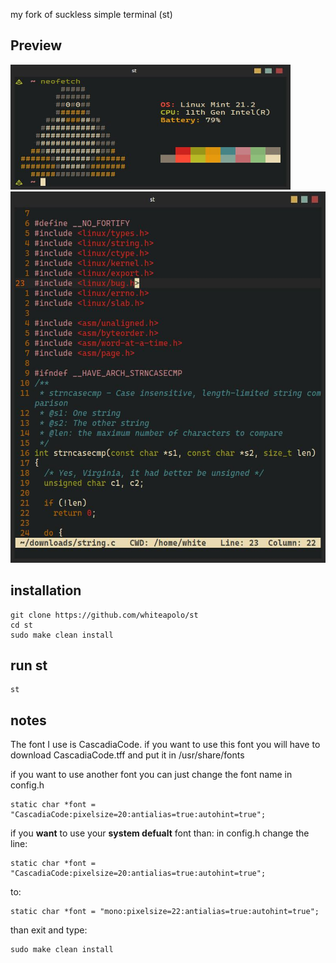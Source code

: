 my fork of suckless simple terminal (st)


## Preview

<img src="demo1.jpg" alt="Image" width="448" height="200">

<img src="demo2.jpg" alt="Image" width="528" height="594">




## installation
```
git clone https://github.com/whiteapolo/st
cd st
sudo make clean install
```

## run st
```
st
```

## notes
The font I use is CascadiaCode. 
if you want to use this font you will have to download CascadiaCode.tff and put it in /usr/share/fonts

if you want to use another font you can just change the font name in config.h 
```
static char *font = "CascadiaCode:pixelsize=20:antialias=true:autohint=true";
```

if you **want** to use your **system defualt** font than:
in config.h change the line:
```
static char *font = "CascadiaCode:pixelsize=20:antialias=true:autohint=true";
```
to: 
```
static char *font = "mono:pixelsize=22:antialias=true:autohint=true";
```
than exit and type: 
```
sudo make clean install
```
